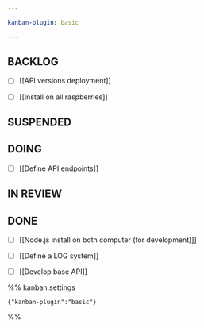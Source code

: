 ```yaml
---

kanban-plugin: basic

---
```


## BACKLOG

- [ ] [[API versions deployment]]
- [ ] [[Install on all raspberries]]


## SUSPENDED



## DOING

- [ ] [[Define API endpoints]]


## IN REVIEW



## DONE

- [ ] [[Node.js install on both computer (for development)]]
- [ ] [[Define a LOG system]]
- [ ] [[Develop base API]]




%% kanban:settings
```
{"kanban-plugin":"basic"}
```
%%